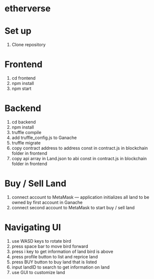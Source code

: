 # etherverse

# Set up 
1. Clone repository

# Frontend 
1. cd frontend 
2. npm install 
3. npm start 

# Backend 
1. cd backend 
2. npm install 
3. truffle compile 
4. add truffle_config.js to Ganache 
5. truffle migrate 
6. copy contract address to address const in contract.js in blockchain folder in frontend 
7. copy api array in Land.json to abi const in contract.js in blockchain folder in frontend 

# Buy / Sell Land 
1. connect account to MetaMask — application initializes all land to be owned by first account in Ganache 
2. connect second account to MetaMask to start buy / sell land 

# Navigating UI 
1. use WASD keys to rotate bird 
2. press space bar to move bird forward
3. press i key to get information of land bird is above 
4. press profile button to list and reprice land
5. press BUY button to buy land that is listed
6. input landID to search to get information on land
7. use GUI to customize land
